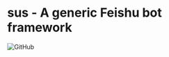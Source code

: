 sus - A generic Feishu bot framework
====================================

![GitHub](https://img.shields.io/github/license/flily/sus)
